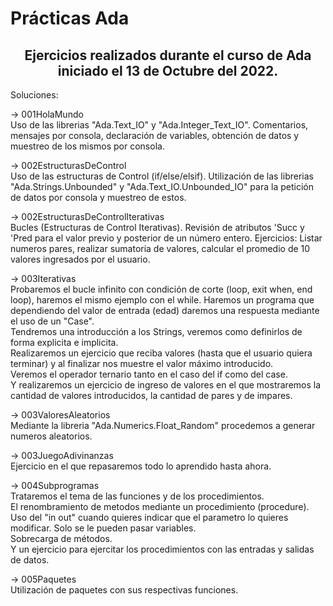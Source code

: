 # Prácticas Ada
<h2 align="center"> Ejercicios realizados durante el curso de Ada iniciado el 13 de Octubre del 2022. </h2>

Soluciones:

-> 001HolaMundo  
 Uso de las librerias "Ada.Text_IO" y "Ada.Integer_Text_IO". Comentarios, mensajes por consola, declaración de variables, obtención de datos y muestreo de los mismos por consola.

-> 002EstructurasDeControl  
Uso de las estructuras de Control (if/else/elsif).
Utilización de las librerias "Ada.Strings.Unbounded" y "Ada.Text_IO.Unbounded_IO" para la petición de datos por consola y muestreo de estos.

-> 002EstructurasDeControlIterativas  
Bucles (Estructuras de Control Iterativas). Revisión de atributos 'Succ y 'Pred para el valor previo y posterior de un número entero.
Ejercicios: Listar numeros pares, realizar sumatoria de valores, calcular el promedio de 10 valores ingresados por el usuario.

-> 003Iterativas  
Probaremos el bucle infinito con condición de corte (loop, exit when, end loop), haremos el mismo ejemplo con el while. Haremos un programa que dependiendo del valor de entrada (edad) daremos una respuesta mediante el uso de un "Case".   
Tendremos una introducción a los Strings, veremos como definirlos de forma explicita e implicita.  
Realizaremos un ejercicio que reciba valores (hasta que el usuario quiera terminar) y al finalizar nos muestre el valor máximo introducido.  
Veremos el operador ternario tanto en el caso del if como del case.  
Y realizaremos un ejercicio de ingreso de valores en el que mostraremos la cantidad de valores introducidos, la cantidad de pares y de impares.  

-> 003ValoresAleatorios  
Mediante la libreria "Ada.Numerics.Float_Random" procedemos a generar numeros aleatorios.

-> 003JuegoAdivinanzas  
Ejercicio en el que repasaremos todo lo aprendido hasta ahora.

-> 004Subprogramas  
Trataremos el tema de las funciones y de los procedimientos.  
El renombramiento de metodos mediante un procedimiento (procedure).  
Uso del "in out" cuando quieres indicar que el parametro lo quieres modificar. Solo se le pueden pasar variables.  
Sobrecarga de métodos.  
Y un ejercicio para ejercitar los procedimientos con las entradas y salidas de datos.  

-> 005Paquetes  
Utilización de paquetes con sus respectivas funciones.


